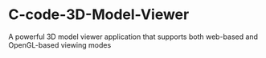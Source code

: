 # C-code-3D-Model-Viewer
A powerful 3D model viewer application that supports both web-based and OpenGL-based viewing modes
